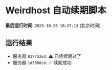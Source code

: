 # Weirdhost 自动续期脚本

**最后运行时间**: `2025-10-28 10:27:13` (北京时间)

## 运行结果

- 服务器 `817752e3`: ⚠️ 已经续期过了
- 服务器 `1d308dcb`: ✅ 续期成功
